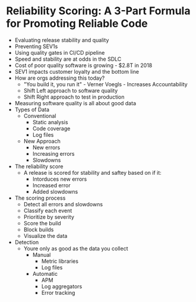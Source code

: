 # Reliability Scoring: A 3-Part Formula for Promoting Reliable Code

* Evaluating release stability and quality
* Preventing SEV1s
* Using quality gates in CI/CD pipeline
* Speed and stability are at odds in the SDLC
* Cost of poor quality software is growing - $2.8T in 2018
* SEV1 impacts customer loyalty and the bottom line
* How are orgs addressing this today?
    * "You build it, you run it" - Verner Voegls - Increases Accountability
    * Shift Left approach to software quality
    * Shift Right approach to test in production
* Measuring software quality is all about good data
* Types of Data
    * Conventional
        * Static analysis
        * Code coverage
        * Log files
    * New Approach
        * New errors
        * Increasing errors
        * Slowdowns
* The reliability score
    * A release is scored for stability and saftey based on if it:
        * Intorduces new errors
        * Increased error
        * Added slowdowns
* The scoring process
    * Detect all errors and slowdowns
    * Classify each event
    * Prioritize by severity
    * Score the build
    * Block builds
    * Visualize the data
* Detection
    * Youre only as good as the data you collect
        * Manual
            * Metric libraries
            * Log files
        * Automatic
            * APM
            * Log aggregators
            * Error tracking
